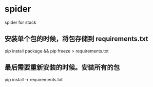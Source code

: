 # spider
spider for stack

## 安装单个包的时候，将包存储到 requirements.txt
pip install package && pip freeze > requirements.txt

## 最后需要重新安装的时候。安装所有的包
pip install -r requirements.txt